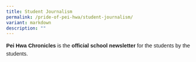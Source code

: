 ```yaml
---
title: Student Journalism
permalink: /pride-of-pei-hwa/student-journalism/
variant: markdown
description: ""
---
```

<p style="font-size:14.5px; line-height:1.5;font-family:sans-serif;"><strong style="font-size:14.5px; line-height:1.5;font-family:sans-serif;">Pei Hwa Chronicles </strong>is the <a href="https://drive.google.com/file/d/1gyoLl109r7u9aTiZJbEIM796s0C9VMRy/view?usp=sharing" style="font-size:14.5px; line-height:1.5;font-family:sans-serif;font-weight:bold;text-decoration: none;">official school newsletter</a> for the students by the students.</p>